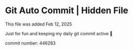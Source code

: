 # Git Auto Commit | Hidden File

This file was added Feb 12, 2025

Just for fun and keeping my daily git commit active 🤪

commit number: 446283
